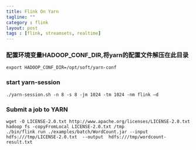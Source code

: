 ```yaml
---
title: Flink On Yarn
tagline: ""
category : flink
layout: post
tags : [flink, streamsets, realtime]
---
```


### 配置环境变量HADOOP_CONF_DIR,将yarn的配置文件解压在此目录

```
export HADOOP_CONF_DIR=/opt/soft/yarn-conf
```
### start yarn-session

```
./yarn-session.sh -n 8 -s 8 -jm 1024 -tm 1024 -nm flink –d
```

### Submit a job to YARN

```
wget -O LICENSE-2.0.txt http://www.apache.org/licenses/LICENSE-2.0.txt
hadoop fs -copyFromLocal LICENSE-2.0.txt /tmp
./bin/flink run ./examples/batch/WordCount.jar --input hdfs:///tmp/LICENSE-2.0.txt  --output  hdfs:///tmp/wordcount-result.txt
```
